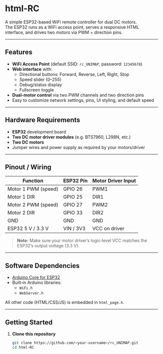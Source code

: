 # html-RC

A simple ESP32-based WiFi remote controller for dual DC motors.  
The ESP32 runs as a WiFi access point, serves a responsive HTML interface, and drives two motors via PWM + direction pins.

---

## Features

- **WiFi Access Point** (default SSID: `rc_UNIMAP`, password: `12345678`)
- **Web interface** with:
  - Directional buttons: Forward, Reverse, Left, Right, Stop  
  - Speed slider (0–255)  
  - Debug/status display  
  - Fullscreen toggle  
- **Dual-motor control** via two PWM channels and two direction pins  
- Easy to customize network settings, pins, UI styling, and default speed

---

## Hardware Requirements

- **ESP32** development board  
- **Two DC motor driver modules** (e.g. BTS7960, L298N, etc.)  
- **Two DC motors**  
- Jumper wires and power supply as required by your motors/driver

---

## Pinout / Wiring

| Function             | ESP32 Pin | Motor Driver Input |
|----------------------|-----------|--------------------|
| Motor 1 PWM (speed)  | GPIO 26   | PWM1               |
| Motor 1 DIR          | GPIO 25   | DIR1               |
| Motor 2 PWM (speed)  | GPIO 27   | PWM2               |
| Motor 2 DIR          | GPIO 33   | DIR2               |
| GND                  | GND       | GND                |
| ESP32 5 V / 3.3 V    | VIN / 3V3 | VCC on driver      |

> **Note:** Make sure your motor driver’s logic‐level VCC matches the ESP32’s output voltage (3.3 V).

---

## Software Dependencies

- [Arduino Core for ESP32](https://github.com/espressif/arduino-esp32)  
- Built‐in Arduino libraries:  
  - `WiFi.h`  
  - `WebServer.h`  

All other code (HTML/CSS/JS) is embedded in `html_page.h`.

---

## Getting Started

1. **Clone this repository**  
   ```bash
   git clone https://github.com/<your-username>/rc_UNIMAP.git
   cd html-RC
